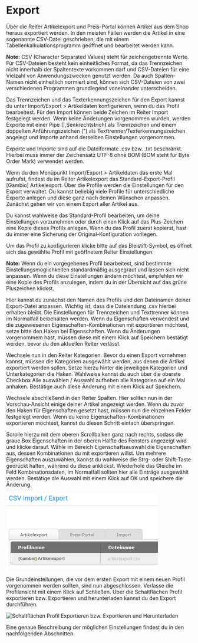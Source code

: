 # Export 

Über die Reiter Artikelexport und Preis-Portal können Artikel aus dem Shop heraus exportiert werden. In den meisten Fällen werden die Artikel in eine sogenannte CSV-Datei geschrieben, die mit einem Tabellenkalkulationsprogramm geöffnet und bearbeitet werden kann.

**Note:** CSV \(Character Separated Values\) steht für zeichengetrennte Werte. Für CSV-Dateien besteht kein einheitliches Format, da das Trennzeichen nicht innerhalb der Spaltentexte vorkommen darf und CSV-Dateien für eine Vielzahl von Anwendungszwecken genutzt werden. Da auch Spalten-Namen nicht einheitlich normiert sind, können sich CSV-Dateien von zwei verschiedenen Programmen grundlegend voneinander unterscheiden.

Das Trennzeichen und das Texterkennungszeichen für den Export kannst du unter Import/Export \> Artikeldaten konfigurieren, wenn du das Profil bearbeitest. Für den Import können beide Zeichen im Reiter Import festgelegt werden. Wenn keine Änderungen vorgenommen wurden, werden Exporte mit einer Pipe \(\|,Senkrechtstrich\) als Trennzeichen und einem doppelten Anführungszeichen \("\) als Texttrenner/Texterkennungszeichen angelegt und Importe anhand derselben Einstellungen vorgenommen.

Exporte und Importe sind auf die Dateiformate .csv bzw. .txt beschränkt. Hierbei muss immer der Zeichensatz UTF-8 ohne BOM \(BOM steht für Byte Order Mark\) verwendet werden.

Wenn du den Menüpunkt Import/Export \> Artikeldaten das erste Mal aufrufst, findest du im Reiter Artikelexport das Standard-Export-Profil \[Gambio\] Artikelexport. Über die Profile werden die Einstellungen für den Export verwaltet. Du kannst beliebig viele Profile für unterschiedliche Exporte anlegen und diese ganz nach deinen Wünschen anpassen. Zunächst gehen wir von einem Export aller Artikel aus.

Du kannst wahlweise das Standard-Profil bearbeiten, um deine Einstellungen vorzunehmen oder durch einen Klick auf das Plus-Zeichen eine Kopie dieses Profils anlegen. Wenn du das Profil zuerst kopierst, hast du immer eine Sicherung der Original-Konfiguration vorliegen.

Um das Profil zu konfigurieren klicke bitte auf das Bleistift-Symbol, es öffnet sich das gewählte Profil mit geöffnetem Reiter Einstellungen.

**Note:** Wenn du ein vorgegebenes Profil bearbeitest, sind bestimmte Einstellungsmöglichkeiten standardmäßig ausgegraut und lassen sich nicht anpassen. Wenn du diese Einstellungen ändern möchtest, empfehlen wir eine Kopie des Profils anzulegen, indem du in der Übersicht auf das grüne Pluszeichen klickst.

Hier kannst du zunächst den Namen des Profils und den Dateinamen deiner Export-Datei anpassen. Wichtig ist, dass die Dateiendung .csv hierbei erhalten bleibt. Die Einstellungen für Trennzeichen und Texttrenner können im Normalfall beibehalten werden. Wenn du Eigenschaften verwendest und die zugewiesenen Eigenschaften-Kombinationen mit exportieren möchtest, setze bitte den Haken bei Eigenschaften. Wenn du Änderungen vorgenommem hast, müssen diese mit einem Klick auf Speichern bestätigt werden, bevor du den aktuellen Reiter verlässt.

Wechsele nun in den Reiter Kategorien. Bevor du einen Export vornehmen kannst, müssen die Kategorien ausgewählt werden, aus denen die Artikel exportiert werden sollen. Setze hierzu hinter die jeweiligen Kategorien und Unterkategorien die Haken. Wahlweise kannst du auch über die oberste Checkbox Alle auswählen / Auswahl aufheben alle Kategorien auf ein Mal anhaken. Bestätige auch diese Änderung mit einem Klick auf Speichern.

Wechsele abschließend in den Reiter Spalten. Hier sollten nun in der Vorschau-Ansicht einige deiner Artikel angezeigt werden. Wenn du zuvor den Haken für Eigenschaften gesetzt hast, müssen nun die einzelnen Felder festgelegt werden. Wenn du keine Eigenschaften-Kombinationen exportieren möchtest, kannst du diesen Schritt einfach überspringen.

Scrolle hierzu mit dem oberen Scrollbalken ganz nach rechts, sodass die graue Box Eigenschaften in der oberen Hälfte des Fensters angezeigt wird und klicke darauf. Wähle im Bereich Eigenschaftsauswahl die Eigenschaften aus, dessen Kombinationen du mit exportieren willst. Um mehrere Eigenschaften auszuwählen, kannst du wahlweise die Strg- oder Shift-Taste gedrückt halten, während du diese anklickst. Wiederhole das Gleiche im Feld Kombinationsdaten, im Normalfall sollten hier alle Einträge ausgewählt werden. Bestätige die Auswahl mit einem Klick auf OK und speichere die Änderung.

![](Bilder/Abb107_ArtikelexportProfile.png "Artikelexport-Profile")

Die Grundeinstellungen, die vor dem ersten Export mit einem neuen Profil vorgenommen werden sollten, sind nun abgeschlossen. Verlasse die Profilansicht mit einem Klick auf Schließen. Über die Schaltflächen Profil exportieren bzw. Exportieren und herunterladen kannst du den Export durchführen.

![](Bilder/ProfilExportierenExportierenUndHerunterladen.png "Schaltflächen Profil Exportieren bzw.
      Exportieren und Herunterladen")

Eine genaue Beschreibung der möglichen Einstellungen findest du in den nachfolgenden Abschnitten.

  

  

  




